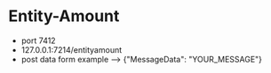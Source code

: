 # Entity-Amount
- port 7412
- 127.0.0.1:7214/entityamount
- post data form example --> {"MessageData": "YOUR_MESSAGE"}
